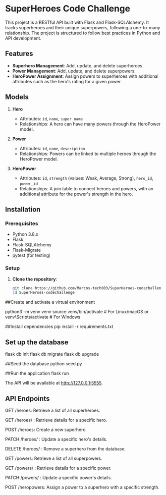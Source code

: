 # SuperHeroes Code Challenge

This project is a RESTful API built with Flask and Flask-SQLAlchemy. It tracks superheroes and their unique superpowers, following a one-to-many relationship. The project is structured to follow best practices in Python and API development.

## Features

- **Superhero Management**: Add, update, and delete superheroes.
- **Power Management**: Add, update, and delete superpowers.
- **HeroPower Assignment**: Assign powers to superheroes with additional attributes such as the hero's rating for a given power.

## Models

1. **Hero**
   - Attributes: `id`, `name`, `super_name`
   - Relationships: A hero can have many powers through the HeroPower model.

2. **Power**
   - Attributes: `id`, `name`, `description`
   - Relationships: Powers can be linked to multiple heroes through the HeroPower model.

3. **HeroPower**
   - Attributes: `id`, `strength` (values: Weak, Average, Strong), `hero_id`, `power_id`
   - Relationships: A join table to connect heroes and powers, with an additional attribute for the power's strength in the hero.

## Installation

### Prerequisites

- Python 3.8.x
- Flask
- Flask-SQLAlchemy
- Flask-Migrate
- pytest (for testing)

### Setup

1. **Clone the repository**:

   ```bash
   git clone https://github.com/Marcos-tech003/SuperHeroes-codechallenge.git
   cd SuperHeroes-codechallenge

##Create and activate a virtual environment

   python3 -m venv venv
source venv/bin/activate  # For Linux/macOS
      or
venv\Scripts\activate     # For Windows


##Install dependencies
   pip install -r requirements.txt


##  Set up the database
flask db init
flask db migrate
flask db upgrade

##Seed the database
python seed.py

##Run the application
flask run

The API will be available at http://127.0.0.1:5555.

## API Endpoints
GET /heroes: Retrieve a list of all superheroes.

GET /heroes/
: Retrieve details for a specific hero.

POST /heroes: Create a new superhero.

PATCH /heroes/
: Update a specific hero's details.

DELETE /heroes/
: Remove a superhero from the database.

GET /powers: Retrieve a list of all superpowers.

GET /powers/
: Retrieve details for a specific power.

PATCH /powers/
: Update a specific power's details.

POST /heropowers: Assign a power to a superhero with a specific strength.

